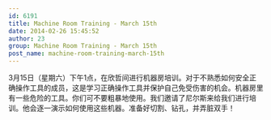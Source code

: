 ```yaml
---
id: 6191
title: Machine Room Training - March 15th
date: 2014-02-26 15:45:52
author: 23
group: Machine Room Training - March 15th
post_name: machine-room-training-march-15th
---
```


3月15日（星期六）下午1点，在欣哲间进行机器房培训。对于不熟悉如何安全正确操作工具的成员，这是学习正确操作工具并保护自己免受伤害的机会。机器房里有一些危险的工具。你们可不要粗暴地使用。我们邀请了尼尔斯来给我们进行培训。他会逐一演示如何使用这些机器。准备好切割、钻孔，并弄脏双手！